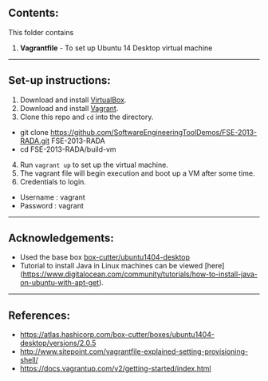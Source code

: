 ## Contents:
This folder contains

1. __Vagrantfile__ - To set up Ubuntu 14 Desktop virtual machine

***

## Set-up instructions:

1. Download and install [VirtualBox](https://www.virtualbox.org/).
2. Download and install [Vagrant](http://www.vagrantup.com/).
3. Clone this repo and `cd` into the directory. 
  * git clone https://github.com/SoftwareEngineeringToolDemos/FSE-2013-RADA.git FSE-2013-RADA
  * cd FSE-2013-RADA/build-vm
4. Run `vagrant up` to set up the virtual machine.
5. The vagrant file will begin execution and boot up a VM after some time.
6. Credentials to login.
  * Username : vagrant
  * Password : vagrant
 
***

## Acknowledgements:
  * Used the base box [box-cutter/ubuntu1404-desktop](https://atlas.hashicorp.com/box-cutter/boxes/ubuntu1404-desktop/versions/2.0.5)
  * Tutorial to install Java in Linux machines can be viewed [here] (https://www.digitalocean.com/community/tutorials/how-to-install-java-on-ubuntu-with-apt-get).
 

***

## References:
* https://atlas.hashicorp.com/box-cutter/boxes/ubuntu1404-desktop/versions/2.0.5
* http://www.sitepoint.com/vagrantfile-explained-setting-provisioning-shell/
* https://docs.vagrantup.com/v2/getting-started/index.html

